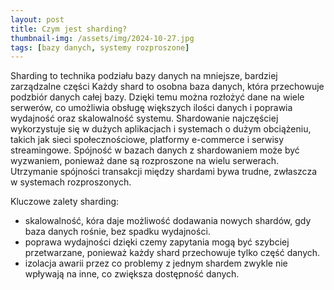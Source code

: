 ```yaml
---
layout: post
title: Czym jest sharding?
thumbnail-img: /assets/img/2024-10-27.jpg
tags: [bazy danych, systemy rozproszone]
---
```


Sharding to technika podziału bazy danych na mniejsze, bardziej zarządzalne części Każdy shard to osobna baza danych, która przechowuje podzbiór danych całej bazy. Dzięki temu można rozłożyć dane na wiele serwerów, co umożliwia obsługę większych ilości danych i poprawia wydajność oraz skalowalność systemu. Shardowanie najczęściej wykorzystuje się w dużych aplikacjach i systemach o dużym obciążeniu, takich jak sieci społecznościowe, platformy e-commerce i serwisy streamingowe. Spójność w bazach danych z shardowaniem może być wyzwaniem, ponieważ dane są rozproszone na wielu serwerach. Utrzymanie spójności transakcji między shardami bywa trudne, zwłaszcza w systemach rozproszonych.

Kluczowe zalety sharding:

- skalowalność, kóra daje możliwość dodawania nowych shardów, gdy baza danych rośnie, bez spadku wydajności.
- poprawa wydajności dzięki czemy zapytania mogą być szybciej przetwarzane, ponieważ każdy shard przechowuje tylko część danych.
- izolacja awarii przez co problemy z jednym shardem zwykle nie wpływają na inne, co zwiększa dostępność danych.

